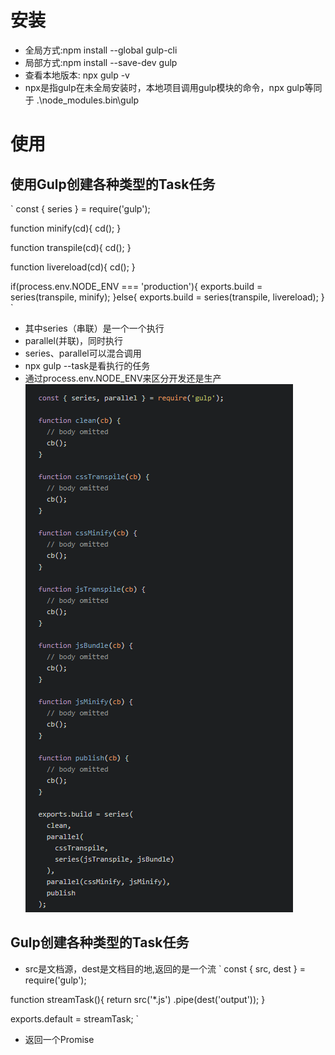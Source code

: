 # 安装
* 全局方式:npm install --global gulp-cli
* 局部方式:npm install --save-dev gulp
* 查看本地版本: npx gulp -v
* npx是指gulp在未全局安装时，本地项目调用gulp模块的命令，npx gulp等同于 .\node_modules\.bin\gulp
# 使用
## 使用Gulp创建各种类型的Task任务
`
const { series } = require('gulp');

function minify(cd){
    cd();
}

function transpile(cd){
    cd();
}

function livereload(cd){
    cd();
}

if(process.env.NODE_ENV === 'production'){
    exports.build = series(transpile, minify);
}else{
    exports.build = series(transpile, livereload);
}
`
* 其中series（串联）是一个一个执行
* parallel(并联)，同时执行
* series、parallel可以混合调用
* npx gulp --task是看执行的任务
* 通过process.env.NODE_ENV来区分开发还是生产
![](https://raw.githubusercontent.com/MuRongJs/learningNotes/master/images/gulpSeriesAndParallel.png)
## Gulp创建各种类型的Task任务
* src是文档源，dest是文档目的地,返回的是一个流
`
const { src, dest } = require('gulp');

function streamTask(){
    return src('*.js')
    .pipe(dest('output'));
}

exports.default = streamTask;
`
* 返回一个Promise
